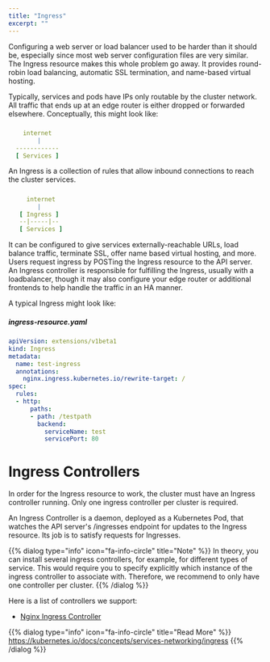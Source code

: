 ```yaml
---
title: "Ingress"
excerpt: ""
---
```

Configuring a web server or load balancer used to be harder than it should be, especially since most web server configuration files are very similar. The Ingress resource makes this whole problem go away. It provides round-robin load balancing, automatic SSL termination, and name-based virtual hosting.

Typically, services and pods have IPs only routable by the cluster network. All traffic that ends up at an edge router is either dropped or forwarded elsewhere. Conceptually, this might look like:


#####
```yaml
    internet
        |
  ------------
  [ Services ]
```

An Ingress is a collection of rules that allow inbound connections to reach the cluster services.


#####
```yaml
     internet
        |
   [ Ingress ]
   --|-----|--
   [ Services ]
```

It can be configured to give services externally-reachable URLs, load balance traffic, terminate SSL, offer name based virtual hosting, and more. Users request ingress by POSTing the Ingress resource to the API server. An Ingress controller is responsible for fulfilling the Ingress, usually with a loadbalancer, though it may also configure your edge router or additional frontends to help handle the traffic in an HA manner.

A typical Ingress might look like:

##### ingress-resource.yaml
```yaml
apiVersion: extensions/v1beta1
kind: Ingress
metadata:
  name: test-ingress
  annotations:
    nginx.ingress.kubernetes.io/rewrite-target: /
spec:
  rules:
  - http:
      paths:
      - path: /testpath
        backend:
          serviceName: test
          servicePort: 80
```


# Ingress Controllers

In order for the Ingress resource to work, the cluster must have an Ingress controller running. Only one ingress controller per cluster is required.

An Ingress Controller is a daemon, deployed as a Kubernetes Pod, that watches the API server's /ingresses endpoint for updates to the Ingress resource. Its job is to satisfy requests for Ingresses.

{{% dialog type="info" icon="fa-info-circle" title="Note" %}}
In theory, you can install several ingress controllers, for example, for different types of service.
This would require you to specify explicitly which instance of the ingress controller to associate with. Therefore, we recommend to only have one controller per cluster.
{{% /dialog %}}

Here is a list of controllers we support:

* [Nginx Ingress Controller](doc:nginx-ingress-controller)

{{% dialog type="info" icon="fa-info-circle" title="Read More" %}}
https://kubernetes.io/docs/concepts/services-networking/ingress
{{% /dialog %}}
